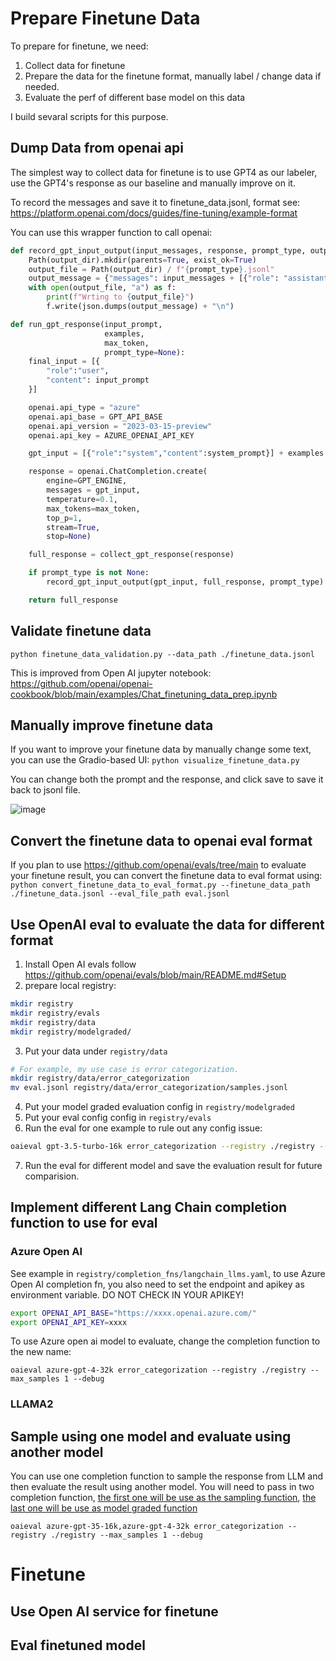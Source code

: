 # Prepare Finetune Data
To prepare for finetune, we need:
1. Collect data for finetune
2. Prepare the data for the finetune format, manually label / change data if needed.
3. Evaluate the perf of different base model on this data

I build sevaral scripts for this purpose.

## Dump Data from openai api
The simplest way to collect data for finetune is to use GPT4 as our labeler, use the GPT4's response as our baseline and manually improve on it.

To record the messages and save it to finetune_data.jsonl, format see: https://platform.openai.com/docs/guides/fine-tuning/example-format

You can use this wrapper function to call openai:
```python
def record_gpt_input_output(input_messages, response, prompt_type, output_dir="gpt_output"):
    Path(output_dir).mkdir(parents=True, exist_ok=True)
    output_file = Path(output_dir) / f"{prompt_type}.jsonl"
    output_message = {"messages": input_messages + [{"role": "assistant", "content": response}]}
    with open(output_file, "a") as f:
        print(f"Wrting to {output_file}")
        f.write(json.dumps(output_message) + "\n")

def run_gpt_response(input_prompt, 
                     examples, 
                     max_token,
                     prompt_type=None):
    final_input = [{
        "role":"user",
        "content": input_prompt
    }]

    openai.api_type = "azure"
    openai.api_base = GPT_API_BASE
    openai.api_version = "2023-03-15-preview"
    openai.api_key = AZURE_OPENAI_API_KEY

    gpt_input = [{"role":"system","content":system_prompt}] + examples + final_input

    response = openai.ChatCompletion.create(
        engine=GPT_ENGINE,
        messages = gpt_input,
        temperature=0.1,
        max_tokens=max_token,
        top_p=1,
        stream=True,
        stop=None)

    full_response = collect_gpt_response(response)

    if prompt_type is not None:
        record_gpt_input_output(gpt_input, full_response, prompt_type)

    return full_response
```

## Validate finetune data
`python finetune_data_validation.py --data_path ./finetune_data.jsonl `

This is improved from Open AI jupyter notebook: https://github.com/openai/openai-cookbook/blob/main/examples/Chat_finetuning_data_prep.ipynb

## Manually improve finetune data
If you want to improve your finetune data by manually change some text, you can use the Gradio-based UI:
`python visualize_finetune_data.py`

You can change both the prompt and the response, and click save to save it back to jsonl file.

![image](https://github.com/chenditc/openai_chat_gpt_finetune_tools/assets/3244845/1dde2a9f-4386-4ef2-83a5-bbc7df9ad54b)


## Convert the finetune data to openai eval format
If you plan to use https://github.com/openai/evals/tree/main to evaluate your finetune result, you can convert the finetune data to eval format using:
`python convert_finetune_data_to_eval_format.py --finetune_data_path ./finetune_data.jsonl --eval_file_path eval.jsonl`

## Use OpenAI eval to evaluate the data for different format
1. Install Open AI evals follow https://github.com/openai/evals/blob/main/README.md#Setup
2. prepare local registry:
```bash
mkdir registry
mkdir registry/evals
mkdir registry/data
mkdir registry/modelgraded/
```
3. Put your data under `registry/data`
```bash
# For example, my use case is error categorization.
mkdir registry/data/error_categorization
mv eval.jsonl registry/data/error_categorization/samples.jsonl
```
4. Put your model graded evaluation config in `registry/modelgraded`
5. Put your eval config config in `registry/evals`
6. Run the eval for one example to rule out any config issue:
```bash
oaieval gpt-3.5-turbo-16k error_categorization --registry ./registry --max_samples 1 --debug
```
7. Run the eval for different model and save the evaluation result for future comparision.

## Implement different Lang Chain completion function to use for eval
### Azure Open AI
See example in `registry/completion_fns/langchain_llms.yaml`, to use Azure Open AI completion fn, you also need to set the endpoint and apikey as environment variable.
DO NOT CHECK IN YOUR APIKEY!

```bash
export OPENAI_API_BASE="https://xxxx.openai.azure.com/"
export OPENAI_API_KEY=xxxx
```

To use Azure open ai model to evaluate, change the completion function to the new name:
```
oaieval azure-gpt-4-32k error_categorization --registry ./registry --max_samples 1 --debug
```

### LLAMA2

## Sample using one model and evaluate using another model
You can use one completion function to sample the response from LLM and then evaluate the result using another model. You will need to pass in two completion function, [the first one will be use as the sampling function](https://github.com/openai/evals/blob/bd3b4d0afa7785f0374c46c32a32dd4c55105c28/evals/eval.py#L78), [the last one will be use as model graded function](https://github.com/openai/evals/blob/bd3b4d0afa7785f0374c46c32a32dd4c55105c28/evals/elsuite/modelgraded/classify.py#L29)

```
oaieval azure-gpt-35-16k,azure-gpt-4-32k error_categorization --registry ./registry --max_samples 1 --debug
```

# Finetune 

## Use Open AI service for finetune 

## Eval finetuned model
